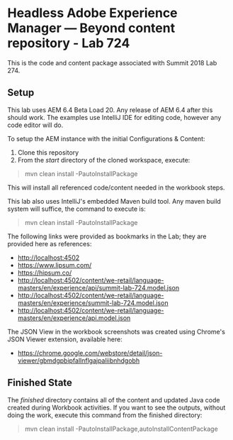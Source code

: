 # Headless Adobe Experience Manager — Beyond content repository - Lab 724

This is the code and content package associated with Summit 2018 Lab 274.


## Setup

This lab uses AEM 6.4 Beta Load 20. Any release of AEM 6.4 after this should work. The examples use IntelliJ IDE for editing code, however any code editor will do.

To setup the AEM instance with the initial Configurations & Content:

1. Clone this repository
1. From the *start* directory of the cloned workspace, execute:

> mvn clean install -PautoInstallPackage

This will install all referenced code/content needed in the workbook steps.

This lab also uses IntelliJ's embedded Maven build tool. Any maven build system will suffice, the command to execute is:

> mvn clean install -PautoInstallPackage

The following links were provided as bookmarks in the Lab; they are provided here as references:

* <http://localhost:4502>
* <https://www.lipsum.com/>
* <https://hipsum.co/>
* <http://localhost:4502/content/we-retail/language-masters/en/experience/api/summit-lab-724.model.json>
* <http://localhost:4502/content/we-retail/language-masters/en/experience/summit-lab-724.model.json>
* <http://localhost:4502/content/we-retail/language-masters/en/experience/api.model.json>

The JSON View in the workbook screenshots was created using Chrome's JSON Viewer extension, available here:

* <https://chrome.google.com/webstore/detail/json-viewer/gbmdgpbipfallnflgajpaliibnhdgobh>


## Finished State

The *finished* directory contains all of the content and updated Java code created during Workbook activities. If you want to see the outputs, without doing the work, execute this command from the finished directory:

> mvn clean install -PautoInstallPackage,autoInstallContentPackage

